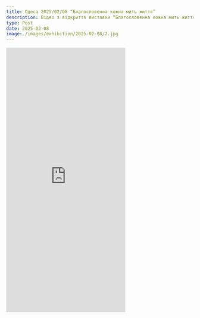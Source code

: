 ```yaml
---
title: Одеса 2025/02/08 “Благословенна кожна мить життя”
description: Відео з відкриття виставки “Благословенна кожна мить життя”
type: Post
date: 2025-02-08
image: /images/exhibition/2025-02-08/2.jpg
---
```


<iframe src="https://www.facebook.com/plugins/video.php?height=476&href=https%3A%2F%2Fwww.facebook.com%2Freel%2F1345929816849937%2F&show_text=true&width=267&t=0" width="320" height="708" style={{border: "none", overflow: "hidden"}} scrolling="no" frameborder="0" allowfullscreen="true" allow="autoplay; clipboard-write; encrypted-media; picture-in-picture; web-share" allowFullScreen="true" className="mx-auto"></iframe>
